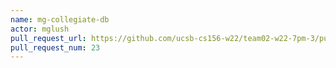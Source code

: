 ```yaml
---
name: mg-collegiate-db
actor: mglush
pull_request_url: https://github.com/ucsb-cs156-w22/team02-w22-7pm-3/pull/23
pull_request_num: 23
---
```


